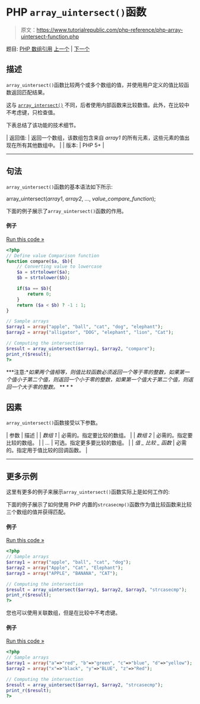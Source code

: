 # PHP `array_uintersect()`函数

> 原文：<https://www.tutorialrepublic.com/php-reference/php-array-uintersect-function.php>

题目: [PHP 数组引用](php-array-functions.php) [上一个](php-array-udiff-uassoc-function.php) | [下一个](php-array-uintersect-assoc-function.php)

## 描述

`array_uintersect()`函数比较两个或多个数组的值，并使用用户定义的值比较函数返回匹配结果。

这与 [`array_intersect()`](php-array-diff-function.php) 不同，后者使用内部函数来比较数值。此外，在比较中不考虑键，只检查值。

下表总结了该功能的技术细节。

| 返回值: | 返回一个数组，该数组包含来自 *array1* 的所有元素，这些元素的值出现在所有其他数组中。 |
| 版本: | PHP 5+ |

* * *

## 句法

`array_uintersect()`函数的基本语法如下所示:

array_uintersect(*array1*, *array2*, *...*, *value_compare_function*);

下面的例子展示了`array_uintersect()`函数的作用。

#### 例子

[Run this code »](../codelab.php?topic=php&file=intersection-of-two-arrays-using-value-comparison-function "Run this code to view the output")

```php
<?php
// Define value Comparison function
function compare($a, $b){
    // Converting value to lowercase
    $a = strtolower($a);
    $b = strtolower($b);

    if($a == $b){
        return 0;
    }
    return ($a < $b) ? -1 : 1;
}

// Sample arrays
$array1 = array("apple", "ball", "cat", "dog", "elephant");
$array2 = array("alligator", "DOG", "elephant", "lion", "Cat");

// Computing the intersection
$result = array_uintersect($array1, $array2, "compare");
print_r($result);
?>
```

 ***注意:**如果两个值相等，则值比较函数必须返回一个等于零的整数，如果第一个值小于第二个值，则返回一个小于零的整数，如果第一个值大于第二个值，则返回一个大于零的整数。*  ** * *

## 因素

`array_uintersect()`函数接受以下参数。

| 参数 | 描述 |
| *数组 1* | 必需的。指定要比较的数组。 |
| *数组 2* | 必需的。指定要比较的数组。 |
| *...* | 可选。指定更多要比较的数组。 |
| *值 _ 比较 _ 函数* | 必需的。指定用于值比较的回调函数。 |

* * *

## 更多示例

这里有更多的例子来展示`array_uintersect()`函数实际上是如何工作的:

下面的例子展示了如何使用 PHP 内置的`strcasecmp()`函数作为值比较函数来比较三个数组的值并获得匹配。

#### 例子

[Run this code »](../codelab.php?topic=php&file=intersection-of-three-arrays-using-value-comparison-function "Run this code to view the output")

```php
<?php
// Sample arrays
$array1 = array("apple", "ball", "cat", "dog");
$array2 = array("Apple", "Cat", "Elephant");
$array3 = array("APPLE", "BANANA", "CAT");

// Computing the intersection
$result = array_uintersect($array1, $array2, $array3, "strcasecmp");
print_r($result);
?>
```

您也可以使用关联数组，但是在比较中不考虑键。

#### 例子

[Run this code »](../codelab.php?topic=php&file=intersection-of-associative-arrays-using-value-comparison-function "Run this code to view the output")

```php
<?php
// Sample arrays
$array1 = array("a"=>"red", "b"=>"green", "c"=>"blue", "d"=>"yellow");
$array2 = array("x"=>"black", "y"=>"BLUE", "z"=>"Red");

// Computing the intersection
$result = array_uintersect($array1, $array2, "strcasecmp");
print_r($result);
?>
```

